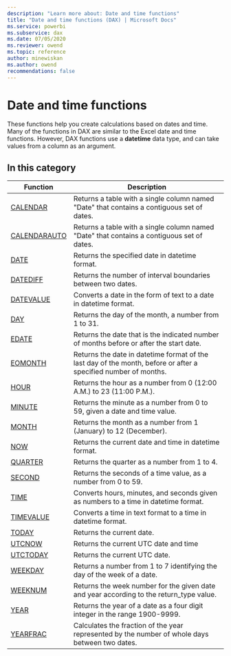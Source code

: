```yaml
---
description: "Learn more about: Date and time functions"
title: "Date and time functions (DAX) | Microsoft Docs"
ms.service: powerbi 
ms.subservice: dax 
ms.date: 07/05/2020
ms.reviewer: owend
ms.topic: reference
author: minewiskan
ms.author: owend 
recommendations: false
---
```

# Date and time functions

These functions help you create calculations based on dates and time. Many of the functions in DAX are similar to the Excel date and time functions. However, DAX functions use a **datetime** data type, and can take values from a column as an argument.  
  
## In this category

|Function  |Description  |
|---------|---------|
|[CALENDAR](calendar-function-dax.md)     |   Returns a table with a single column named "Date" that contains a contiguous set of dates.      |
|[CALENDARAUTO](calendarauto-function-dax.md)       |   Returns a table with a single column named "Date" that contains a contiguous set of dates.      |
|[DATE](date-function-dax.md)      |   Returns the specified date in datetime format.       |
|[DATEDIFF](datediff-function-dax.md)     |  Returns the number of interval boundaries between two dates.         |
|[DATEVALUE](datevalue-function-dax.md)     |   Converts a date in the form of text to a date in datetime format.       |
|[DAY](day-function-dax.md)     |   Returns the day of the month, a number from 1 to 31.       |
|[EDATE](edate-function-dax.md)     |   Returns the date that is the indicated number of months before or after the start date.      |
|[EOMONTH](eomonth-function-dax.md)    |  Returns the date in datetime format of the last day of the month, before or after a specified number of months.       |
|[HOUR](hour-function-dax.md)     |  Returns the hour as a number from 0 (12:00 A.M.) to 23 (11:00 P.M.).       |
|[MINUTE](minute-function-dax.md)     |   Returns the minute as a number from 0 to 59, given a date and time value.        |
|[MONTH](month-function-dax.md)      |  Returns the month as a number from 1 (January) to 12 (December).        |
|[NOW](now-function-dax.md)     |  Returns the current date and time in datetime format.        |
|[QUARTER](quarter-function-dax.md)     |  Returns the quarter as a number from 1 to 4.       |
|[SECOND](second-function-dax.md)     |  Returns the seconds of a time value, as a number from 0 to 59.        |
|[TIME](time-function-dax.md)     |  Converts hours, minutes, and seconds given as numbers to a time in datetime format.       |
|[TIMEVALUE](timevalue-function-dax.md)     |  Converts a time in text format to a time in datetime format.       |
|[TODAY](today-function-dax.md)     |   Returns the current date.      |
|[UTCNOW](utcnow-function-dax.md)     |   Returns the current UTC date and time      |
|[UTCTODAY](utctoday-function-dax.md)     |   Returns the current UTC date.      |
|[WEEKDAY](weekday-function-dax.md)     |  Returns a number from 1 to 7 identifying the day of the week of a date.       |
|[WEEKNUM](weeknum-function-dax.md)      |  Returns the week number for the given date and year according to the return_type value.       |
|[YEAR](year-function-dax.md)     |    Returns the year of a date as a four digit integer in the range 1900-9999.     |
|[YEARFRAC](yearfrac-function-dax.md)      |    Calculates the fraction of the year represented by the number of whole days between two dates.      |
